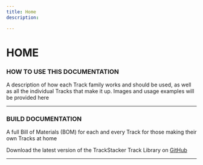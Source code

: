 ```yaml
---
title: Home
description: 

---
```

# **HOME**

### **HOW TO USE THIS DOCUMENTATION**

A description of how each Track family works and should be used, as well as all the individual Tracks that make it up. Images and usage examples will be provided here 

---

### **BUILD DOCUMENTATION**

A full Bill of Materials (BOM) for each and every Track for those making their own Tracks at home

Download the latest version of the TrackStacker Track Library on [GitHub](https://github.com/shaurjyabanerjee/TRACKSTACKER)

---
